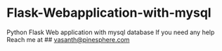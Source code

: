# Flask-Webapplication-with-mysql
Python Flask Web application with mysql database
If you need any help Reach me at ## vasanth@pinesphere.com





